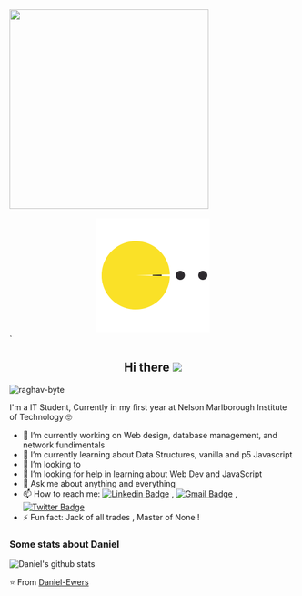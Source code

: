 <img src="https://camo.githubusercontent.com/3b7c592ede97b6138ffd4b1cc1541c2f3b11fd39/687474703a2f2f33312e6d656469612e74756d626c722e636f6d2f31376665613932306666333665663466356238373764353231366137616164392f74756d626c725f6d6f39786a65387a5a34317163626975666f315f313238302e676966" height="350px" width ="350px" align="Center">

<div align="center">
	<br>
	<img src="https://raw.githubusercontent.com/Aniket965/Aniket965/master/pacman.svg?sanitize=true" width="200" height="200">
	<br>
    	
</div>`
<h2 align="Center">  Hi there <img src="https://media.giphy.com/media/WUlplcMpOCEmTGBtBW/giphy.gif" width="30"> </h3>
<p align="left"> <img src="https://komarev.com/ghpvc/?username=raghav-byte" alt="raghav-byte" /> </p>

I'm a IT Student, Currently in my first year at Nelson Marlborough Institute of Technology 🤓

- 🔭 I’m currently working on Web design, database management, and network fundimentals 
- 🌱 I’m currently learning about Data Structures, vanilla and p5 Javascript
- 👯 I’m looking to
- 🤔 I’m looking for help in learning about Web Dev and JavaScript 
- 💬 Ask me about anything and everything 
- 📫 How to reach me:
[![Linkedin Badge](https://img.shields.io/badge/-LinkedIn-blue?style=flat-square&logo=Linkedin&logoColor=white&link=)](link) 
, [![Gmail Badge](https://img.shields.io/badge/-Gmail-c14438?style=flat-square&logo=Gmail&logoColor=white&link=mailto:email)](mailto:email)
,[![Twitter Badge](https://img.shields.io/badge/-Raghav-1ca0f1?style=flat-square&logo=twitter&logoColor=white&link=)]()
- ⚡ Fun fact: Jack of all trades , Master of None ! 

### Some stats about Daniel
<img alt="Daniel's github stats" src="https://github-readme-stats.vercel.app/api?username=dwewers-byte&&show_icons=true&title_color=ffffff&icon_color=bb2acf&text_color=daf7dc&bg_color=151515" >

⭐️ From [Daniel-Ewers](https://github.com/dwewers)


